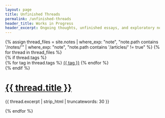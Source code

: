```yaml
---
layout: page
title: Unfinished Threads
permalink: /unfinished-threads
header_title: Works in Progress
header_excerpt: Ongoing thoughts, unfinished essays, and exploratory notes.
---
```


<div class="item-wrap">
{% assign thread_files = site.notes | where_exp: "note", "note.path contains '/notes/'" | where_exp: "note", "note.path contains '/articles/' != true" %}
{% for thread in thread_files %}
 <div class="item-contain">
   {% if thread.tags %}
     <div class="item-tag-wrap">
       {% for tag in thread.tags %}
         <a href="#" class="item-tag">{{ tag }}</a>
       {% endfor %}
     </div>
   {% endif %}
   
   <div class="item-content">
     <div class="title-wrap">
       <h1 class="item-title">
         <a href="{{ site.baseurl }}{{ thread.url }}" class="internal-link">{{ thread.title }}</a>
       </h1>
     </div>
     <p class="item-excerpt">{{ thread.excerpt | strip_html | truncatewords: 30 }}</p>
   </div>
 </div>
{% endfor %}
</div>